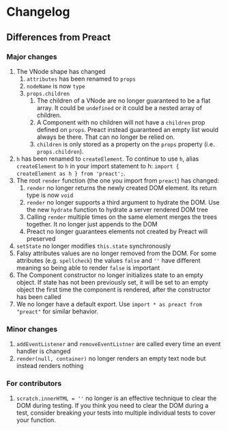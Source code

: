 # Changelog

## Differences from Preact

### Major changes

1. The VNode shape has changed
    1. `attributes` has been renamed to `props`
    2. `nodeName` is now `type`
    3. `props.children`
        1. The children of a VNode are no longer guaranteed to be a flat array. It could be `undefined`
           or it could be a nested array of children.
        2. A Component with no children will not have a `children` prop defined on `props`. Preact
           instead guaranteed an empty list would always be there. That can no longer be relied on.
        3. `children` is only stored as a property on the `props` property (i.e. `props.children`).
2. `h` has been renamed to `createElement`. To continue to use `h`, alias `createElement` to `h` in
   your import statement to h: `import { createElement as h } from 'preact';`.
3. The root `render` function (the one you import from `preact`) has changed:
    1. `render` no longer returns the newly created DOM element. Its return type is now `void`
    2. `render` no longer supports a third argument to hydrate the DOM. Use the new `hydrate`
       function to hydrate a server rendered DOM tree
    3. Calling `render` multiple times on the same element merges the trees together. It no longer
       just appends to the DOM
    4. Preact no longer guarantees elements not created by Preact will preserved
4. `setState` no longer modifies `this.state` synchronously
5. Falsy attributes values are no longer removed from the DOM. For some attributes (e.g. `spellcheck`)
   the values `false` and `''` have different meaning so being able to render `false` is important
8. The Component constructor no longer initializes state to an empty object. If state has not been
   previously set, it will be set to an empty object the first time the component is rendered, after
   the constructor has been called
9. We no longer have a default export. Use `import * as preact from "preact"` for similar behavior.

### Minor changes

1. `addEventListener` and `removeEventListner` are called every time an event handler is changed
2. `render(null, container)` no longer renders an empty text node but instead renders nothing

### For contributors

1. `scratch.innerHTML = ''` no longer is an effective technique to clear the DOM during testing. If you think you need to
   clear the DOM during a test, consider breaking your tests into multiple individual tests to cover your function.
